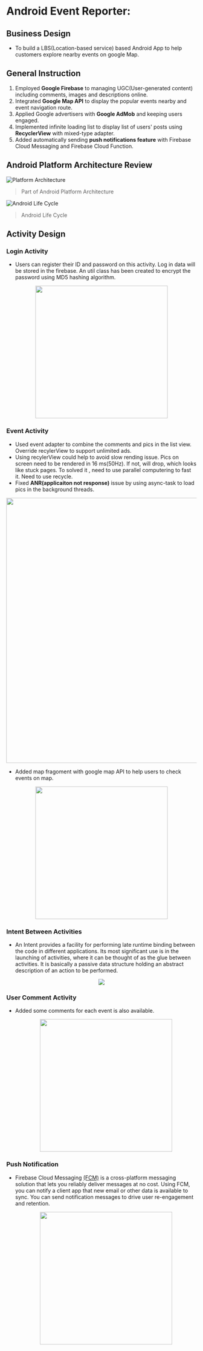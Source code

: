# Android Event Reporter: 

## Business Design
  - To build a LBS(Location-based service) based Android App to help customers explore nearby events on google Map.

## General Instruction
1. Employed **Google Firebase** to managing UGC(User-generated content) including comments, images and descriptions online.
2. Integrated **Google Map API** to display the popular events nearby and event navigation route.
3. Applied Google advertisers with **Google AdMob** and keeping users engaged.
4. Implemented infinite loading list to display list of users' posts using **RecyclerView** with mixed-type adapter.
6. Added automatically sending **push notifications feature** with Firebase Cloud Messaging and Firebase Cloud Function. 

## Android Platform Architecture Review
![Platform Architecture](https://github.com/lyluke/EventReporter/blob/master/Res/Part%20of%20Android%20Platform%20Architecture.png?raw=true)
> Part of Android Platform Architecture

![Android Life Cycle](https://github.com/lyluke/EventReporter/blob/master/Res/Screen%20Shot%202019-10-23%20at%209.04.48%20PM.png?raw=true)
> Android Life Cycle

## Activity Design
### Login Activity
  - Users can register their ID and password on this activity. Log in data will be stored in the firebase. An util class has been created to encrypt the password using MD5 hashing algorithm.
  <p align="center"> 
    <img src="https://github.com/lyluke/Android-Event-Reporter/blob/master/Res/LogIn.png" width="350">
  </p>

### Event Activity
  - Used event adapter to combine the comments and pics in the list view. Override recylerView to support unlimited ads.
  - Using recylerView could help to avoid slow rending issue. Pics on screen need to be rendered in 16 ms(50Hz). If not, will drop, which looks like stuck pages. To solved it , need to use parallel computering to fast it. Need to use recycle. 
  - Fixed **ANR(applicaiton not response)** issue by using async-task to load pics in the background threads.
  <p align="center"> 
    <img src="https://github.com/lyluke/Android-Event-Reporter/blob/master/Res/EventListView.png" width="700">
  </p>
  
  - Added map fragoment with google map API to help users to check events on map.
  <p align="center"> 
    <img src="https://github.com/lyluke/Android-Event-Reporter/blob/master/Res/EventMapFragoment.png" width="350">
  </p>

### Intent Between Activities
  - An Intent provides a facility for performing late runtime binding between the code in different
applications. Its most significant use is in the launching of activities, where it can be thought
of as the glue between activities. It is basically a passive data structure holding an abstract
description of an action to be performed.
  <p align="center"> 
    <img src="https://github.com/lyluke/Android-Event-Reporter/blob/master/Res/Intent.png">
  </p>
  
 ### User Comment Activity
 - Added some comments for each event is also available.
   <p align="center"> 
    <img src="https://github.com/lyluke/Android-Event-Reporter/blob/master/Res/Comments.png" width="350">
  </p>
  
 ### Push Notification
 - Firebase Cloud Messaging [(FCM)](https://firebase.google.com/docs/cloud-messaging) is a cross-platform messaging solution that lets you reliably deliver messages at no cost. Using FCM, you can notify a client app that new email or other data is available to sync. You can send notification messages to drive user re-engagement and retention.
   <p align="center"> 
    <img src="https://github.com/lyluke/Android-Event-Reporter/blob/master/Res/Push%20Notice.png" width="350">
  </p>
